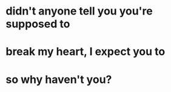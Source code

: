 # didn't anyone tell you you're supposed to
# break my heart, I expect you to
# so why haven't you?
